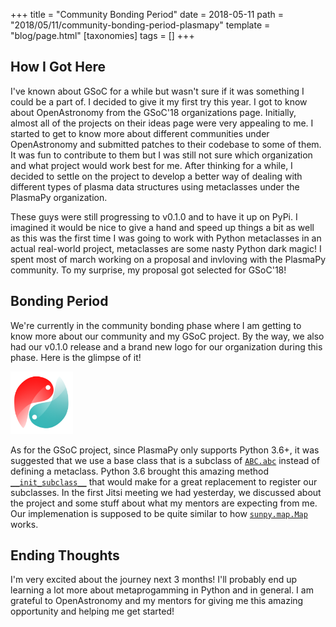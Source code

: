 +++
title = "Community Bonding Period"
date = 2018-05-11
path = "2018/05/11/community-bonding-period-plasmapy"
template = "blog/page.html"
[taxonomies]
tags = []
+++

## How I Got Here

I've known about GSoC for a while but wasn't sure if it was something
I could be a part of. I decided to give it my first try this year. I got to know about
OpenAstronomy from the GSoC'18 organizations page. Initially, almost all of the
projects on their ideas page were very appealing to me. I started to get to know more about
different communities under OpenAstronomy and submitted patches to their
codebase to some of them. It was fun to contribute to them but I was still not sure
which organization and what project would work best for me.
After thinking for a while, I decided to settle on the project to develop a better way
of dealing with different types of plasma data structures using metaclasses under the
PlasmaPy organization.

These guys were still progressing to v0.1.0 and to have it up on PyPi. I imagined it
would be nice to give a hand and speed up things a bit as well as this was the
first time I was going to work with Python metaclasses in an actual real-world project,
metaclasses are some nasty Python dark magic! I spent most of march working on a proposal
and invloving with the PlasmaPy community. To my surprise, my proposal got selected for GSoC'18!


## Bonding Period

We're currently in the community bonding phase where I am getting to know more about
our community and my GSoC project. By the way, we also had our v0.1.0 release and
a brand new logo for our organization during this phase. Here is the glimpse of it!

<img src="/assets/graphic-circular.png" width="100">

As for the GSoC project, since PlasmaPy only supports Python 3.6+, it was suggested that
we use a base class that is a subclass of
[`ABC.abc`](https://docs.python.org/3/library/abc.html#abc.ABC) instead of defining
a metaclass. Python 3.6 brought this amazing method
[`__init_subclass__`](https://www.python.org/dev/peps/pep-0487/#subclass-registration)
that would make for a great replacement to register our subclasses.
In the first Jitsi meeting we had yesterday, we discussed about the project and
some stuff about what my mentors are expecting from me.
Our implemenation is supposed to be quite similar to how
[`sunpy.map.Map`](http://docs.sunpy.org/en/stable/code_ref/map.html) works.


## Ending Thoughts

I'm very excited about the journey next 3 months! I'll probably end up learning a
lot more about metaprogamming in Python and in general. I am grateful to OpenAstronomy
and my mentors for giving me this amazing opportunity and helping me get started!
